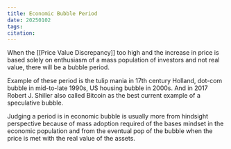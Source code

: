 ```yaml
---
title: Economic Bubble Period
date: 20250102
tags: 
citation:
---
```

When the [[Price Value Discrepancy]] too high and the increase in price is based solely on  enthusiasm of a mass population of investors and not real value, there will be a bubble period.

Example of these period is the tulip mania in 17th century Holland, dot-com bubble in mid-to-late 1990s, US housing bubble in 2000s. And in 2017 Robert J. Shiller also called Bitcoin as the best current example of a speculative bubble.

Judging a period is in economic bubble is usually more from hindsight perspective because of mass adoption required of the bases mindset in the economic population and from the eventual pop of the bubble when the price is met with the real value of the assets.